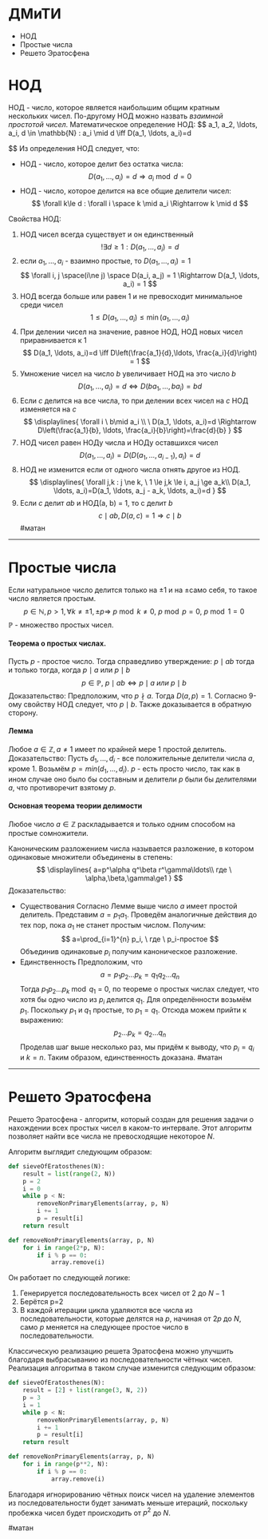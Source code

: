 # ДМиТИ
- НОД
- Простые числа
- Решето Эратосфена
# НОД

НОД - число, которое является наибольшим общим кратным нескольких чисел. По-другому НОД можно назвать *взаимной простотой чисел*.
Математическое определение НОД:
$$
a_1, a_2, \ldots, a_i, d \in \mathbb{N} : a_i \mid d \iff D(a_1, \ldots, a_i)=d

$$
Из определения НОД следует, что:
- НОД - число, которое делит без остатка числа:
$$
D(a_1, \ldots, a_i)=d \Rightarrow a_i \bmod d=0
$$
- НОД - число, которое делится на все общие делители чисел:
$$
\forall k\le d : \forall i \space k \mid a_i \Rightarrow k \mid d
$$

Свойства НОД:
1. НОД чисел всегда существует и он единственный
$$
!\exists d \ge1:D(a_1, \ldots, a_i) = d
$$
2. если $a_1, \ldots, a_i$ - взаимно простые, то $D(a_1, \ldots, a_i)=1$
$$
\forall i, j \space(i\ne j) \space D(a_i, a_j) = 1 \Rightarrow D(a_1, \ldots, a_i) = 1
$$
3. НОД всегда больше или равен 1 и не превосходит минимальное среди чисел 
$$
1\le D(a_1, \ldots, a_i) \le \min(a_1, \ldots, a_i)
$$
4. При делении чисел на значение, равное НОД, НОД новых чисел приравнивается к 1
$$
D(a_1, \ldots, a_i)=d \iff D\left(\frac{a_1}{d},\ldots, \frac{a_i}{d}\right) = 1
$$
5. Умножение чисел на число *b* увеличивает НОД на это число *b*
$$
D(a_1, \ldots, a_i)=d \iff D(ba_1,\ldots, ba_i) = bd
$$
6. Если *с* делится на все числа, то при делении всех чисел на *c* НОД изменяется на *c*
$$
\displaylines{
\forall i \ b\mid a_i \\
\ D(a_1, \ldots, a_i)=d \Rightarrow D\left(\frac{a_1}{b}, \ldots, \frac{a_i}{b}\right)=\frac{d}{b}
}
$$
7. НОД чисел равен НОДу числа и НОДу оставшихся чисел
$$
D(a_1, \ldots, a_i)=D(D(a_1, \ldots, a_{i-1}), a_i)=d
$$
8. НОД не изменится если от одного числа отнять другое из НОД.
$$
\displaylines{
\forall j,k : j \ne k, \ 1 \le j,k \le i, a_j \ge a_k\\
D(a_1, \ldots, a_i)=D(a_1, \ldots, a_j - a_k, \ldots, a_i)=d
}
$$
9. Если *c* делит *ab* и НОД(a, b) = 1, то c делит *b*
$$
c \mid ab, D(a,c)=1 \Rightarrow c \mid b
$$
#матан

---
# Простые числа

Если натуральное число делится только на ±1 и на ±само себя, то такое число является простым.
$$
p\in \mathbb{N}, p>1, \forall k \ne \pm 1, \pm p \Rightarrow \ p \bmod k \ne 0, \ p \bmod p = 0, \ p \bmod 1 = 0
$$
$\mathbb{P}$ - множество простых чисел.
#### Теорема о простых числах.
Пусть *p* - простое число. Тогда справедливо утверждение: $p \mid ab$ тогда и только тогда, когда $p \mid a$ или $p \mid b$
$$
p\in \mathbb{P}, \ p \mid ab \iff p \mid a \ или \ p \mid b
$$
Доказательство:
Предположим, что $p \nmid a$. Тогда $D(a, p)=1$. Согласно  9-ому свойству НОД следует, что $p \mid b$. Также доказывается в обратную сторону.

#### Лемма
Любое $a\in \mathbb{Z}, a\ne1$ имеет по крайней мере 1 простой делитель.
Доказательство:
Пусть $d_1, \ldots, d_i$ - все положительные делители числа $a$, кроме 1. Возьмём $p=min(d_1,\ldots,d_i)$. $p$ - есть просто число, так как в ином случае оно было бы составным и делители $p$ были бы делителями $a$, что противоречит взятому $p$.

#### Основная теорема теории делимости
Любое число $a \in \mathbb{Z}$ раскладывается и только одним способом на простые сомножители.

Каноническим разложением числа называется разложение, в котором одинаковые множители объединены в степень:
$$
\displaylines{
a=p^\alpha q^\beta r^\gamma\ldots\\
где \ \alpha,\beta,\gamma\ge1
}
$$
Доказательство:
- Существования
Согласно Лемме выше число $a$ имеет простой делитель. Представим $a=p_1a_1$. Проведём аналогичные действия до тех пор, пока $a_1$ не станет простым числом. Получим:
$$
a=\prod_{i=1}^{n} p_i, \ где \ p_i-простое
$$
Объединив одинаковые $p_i$ получим каноническое разложение.
- Единственность
Предположим, что 
$$
a=p_1p_2\ldots p_k=q_1q_2\ldots q_n
$$
Тогда $p_1p_2\ldots p_k \bmod q_1$ = 0, по теореме о простых числах следует, что хотя бы одно число из $p_i$ делится $q_1$. Для определённости возьмём $p_1$. Поскольку $p_1$ и $q_1$ простые, то $p_1=q_1$. Отсюда можем прийти к выражению:
$$
p_2\ldots p_k=q_2\ldots q_n
$$
Проделав шаг выше несколько раз, мы придём к выводу, что $p_i=q_i$ и $k=n$. Таким образом, единственность доказана.
#матан

---
# Решето Эратосфена

Решето Эратосфена - алгоритм, который создан для решения задачи о нахождении всех простых чисел в каком-то интервале. Этот алгоритм позволяет найти все числа не превосходящие некоторое $N$. 

Алгоритм выглядит следующим образом:
```python
def sieveOfEratosthenes(N):
	result = list(range(2, N))
	p = 2
	i = 0
	while p < N:
		removeNonPrimaryElements(array, p, N)
		i += 1
		p = result[i]
	return result

def removeNonPrimaryElements(array, p, N)
	for i in range(2*p, N):
		if i % p == 0:
			array.remove(i)
```
Он работает по следующей логике:
1. Генерируется последовательность всех чисел от 2 до $N - 1$
2. Берётся p=2
3. В каждой итерации цикла удаляются все числа из последовательности, которые делятся на $p$, начиная от $2p$ до $N$, само $p$ меняется на следующее простое число в последовательности.

Классическую реализацию решета Эратосфена можно улучшить благодаря выбрасыванию из последовательности чётных чисел. Реализация алгоритма в таком случае изменится следующим образом:
```python
def sieveOfEratosthenes(N):
	result = [2] + list(range(3, N, 2))
	p = 3
	i = 1
	while p < N:
		removeNonPrimaryElements(array, p, N)
		i += 1
		p = result[i]
	return result

def removeNonPrimaryElements(array, p, N)
	for i in range(p**2, N):
		if i % p == 0:
			array.remove(i)
```
Благодаря игнорированию чётных поиск чисел на удаление элементов из последовательности будет занимать меньше итераций, поскольку пробежка чисел будет происходить от $p^2$ до $N$.

#матан